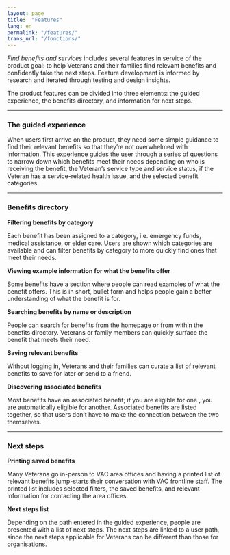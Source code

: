 ```yaml
---
layout: page
title:  "Features"
lang: en
permalink: "/features/"
trans_url: "/fonctions/"
---
```


*Find benefits and services* includes several features in service of the product goal: to help Veterans and their families find relevant benefits and confidently take the next steps. Feature development is informed by research and iterated through testing and design insights.

The product features can be divided into three elements: the guided experience, the benefits directory, and information for next steps.

---

### The guided experience

When users first arrive on the product, they need some simple guidance to find their relevant benefits so that they’re not overwhelmed with information. This experience guides the user through a series of questions to narrow down which benefits meet their needs depending on who is receiving the benefit, the Veteran’s service type and service status, if the Veteran has a service-related health issue, and the selected benefit categories.

---

### Benefits directory

**Filtering benefits by category**

Each benefit has been assigned to a category, i.e. emergency funds, medical assistance, or elder care. Users are shown which categories are available and can filter benefits by category to more quickly find ones that meet their needs.

**Viewing example information for what the benefits offer**

Some benefits have a section where people can read examples of what the benefit offers. This is in short, bullet form and helps people gain a better understanding of what the benefit is for.  

**Searching benefits by name or description**

People can search for benefits from the homepage or from within the benefits directory. Veterans or family members can quickly surface the benefit that meets their need.

**Saving relevant benefits**

Without logging in, Veterans and their families can curate a list of relevant benefits to save for later or send to a friend.

**Discovering associated benefits**

Most benefits have an associated benefit; if you are eligible for one , you are automatically eligible for another. Associated benefits are listed together, so that users don’t have to make the connection between the two themselves.

---

### Next steps

**Printing saved benefits**

Many Veterans go in-person to VAC area offices and having a printed list of relevant benefits jump-starts their conversation with VAC frontline staff. The printed list includes selected filters, the saved benefits, and relevant information for contacting the area offices.

**Next steps list**

Depending on the path entered in the guided experience, people are presented with a list of next steps. The next steps are linked to a user path, since the next steps applicable for Veterans can be different than those for organisations. 
